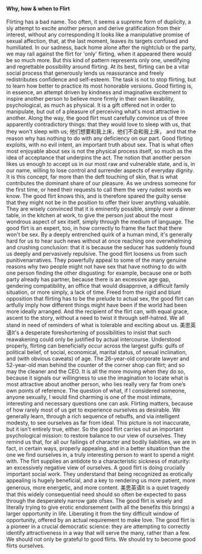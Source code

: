 #### Why, how & when to Flirt

Flirting has a bad name. Too often, it seems a supreme form of duplicity,
a sly attempt to excite another person and derive gratification from their interest, without any corresponding
It looks like a manipulative promise of sexual affection, that, at the last moment, leaves its targets confused
and humiliated.
In our sadness, back home alone after the nightclub or the party, we may rail against the flirt for 'only'
flirting,
when it appeared there would be so much more. But this kind of pattern represents only one,
unedifying and regrettable possibility around flirting. At its best, flirting can be a vital social process
that generously lends us reassurance and freely redistributes confidence and self-esteem.
The task is not to stop flirting, but to learn how better to practice its most honorable versions.
Good flirting is, in essence, an attempt driven by kindness and imaginative excitement
to inspire another person to believe more firmly in their own likeability, psychological, as much as physical.
It is a gift offered not in order to manipulate, but out of a pleasure of perceiving what's most attractive in
another.
Along the way, the good flirt must carefully convince us of three apparently contradictory things:
that they would love to sleep with us, that they won't sleep with us;
他们想要和我上床，他们不会和我上床，
and that the reason why has nothing to do with any deficiency on our part. Good flirting exploits, with no evil
intent,
an important truth about sex. That is what often most enjoyable about sex is not the physical process itself,
so much as the idea of acceptance that underpins the act. The notion that another person likes us enough to
accept us
in our most raw and vulnerable state, and is, in our name,
willing to lose control and surrender aspects of everyday dignity. It is this concept, far more than the deft
touching of skin,
that is what contributes the dominant share of our pleasure. As we undress someone for the first time,
or heed their requests to call them the very rudest words we know. The good flirt knows this, and is therefore
spared the guilty sense
that they might not be in the position to offer their lover anything valuable. They are wisely convinced that it
is eminently possible,
simply over a dinner table, in the kitchen at work, to give the person just about the most wondrous aspect of
sex itself,
simply through the medium of language. The good flirt is an expert, too,
in how correctly to frame the fact that there won't be sex. By a deeply entrenched quirk of a human mind,
it's generally hard for us to hear such news without at once reaching one overwhelming and crushing
conclusion:
that it is because the seducer has suddenly found us deeply and pervasively repulsive. The good flirt loosens
us from such punitivenarratives.
They powerfully appeal to some of the many genuine reasons why two people might not have sex
that have nothing to do with one person finding the other disgusting: for example, because one or both party
already has partner,
because there is an excessive age gap, gendering compatibility, an office that would disapprove, a difficult
family situation,
or more simply, a lack of time. Freed from the rigid and blunt opposition
that flirting has to be the prelude to actual sex, the good flirt can artfully imply how different things might
have been
if the world had been more ideally arranged. And the recipient of the flirt can, with equal grace, ascent to the
story,
without a need to twist it through self-hatred. We all stand in need of reminders of what is tolerable and
exciting about us.
美思英语It's a desperate foreshortening of possibilities to insist that such reawakening
could only be justified by actual intercourse. Understood properly, flirting can beneficially occur
across the largest gulfs: gulfs of political belief, of social, economical, marital status,
of sexual inclination, and (with obvious caveats) of age. The 26-year-old corporate lawyer and 52-year-old
man
behind the counter of the corner shop can flirt; and so may the cleaner and the CEO.
It is all the more moving when they do so, because it signals our willingness to use the imagination
to locate what is most attractive about another person, who lies really very far from one’s own points of
reference.
The question of what, if I considered someone, anyone sexually, I would find charming is one of the most
intimate,
interesting and necessary questions one can ask. Flirting matters,
because of how rarely most of us get to experience ourselves as desirable. We generally learn, through a rich
sequence of rebuffs,
and via intelligent modesty, to see ourselves as far from ideal. This picture is not inaccurate, but it isn't
entirely true, either.
So the good flirt carries out an important psychological mission: to restore balance to our view of ourselves.
They remind us that, for all our failings of character and bodily liabilities, we are in fact, in certain ways,
properly appealing,
and in a better situation than the one we find ourselves in, a truly interesting person to want to spend a night
with.
The flirt supplies an antidote to a characteristic sickness of maturity: an excessively negative view of
ourselves.
A good flirt is doing crucially important social work. They understand that being recognized as erotically
appealing is hugely beneficial,
and a key to rendering us more patient, more generous, more energetic, and more content.
美思英语It is a quiet tragedy that this widely consequential need should so often be expected to pass through the
desperately narrow gate ofsex.
The good flirt is wisely and literally trying to give erotic endorsement (with all the benefits this brings) a
larger opportunity in life.
Liberating it from the tiny difficult window of opportunity, offered by an actual requirement to make love.
The good flirt is a pioneer in a crucial democratic science: they are attempting to correctly identify
attractiveness
in a way that will serve the many, rather than a few. We should not only be grateful to good flirts.
We should try to become good flirts ourselves.
